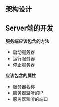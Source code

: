 ## 架构设计


## Server端的开发
**服务端应该包含的方法**
- 启动服务器
- 运行服务器
- 停止服务器

**应该包含的属性**
- 服务器名称
- 服务器监听的IP
- 服务器监听的端口